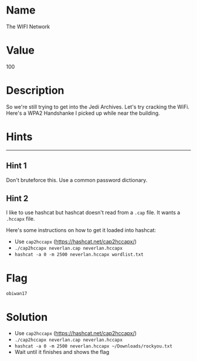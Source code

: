 # Name
The WIFI Network

# Value
100

# Description

So we're still trying to get into the Jedi Archives. Let's try cracking the WiFi. Here's a WPA2 Handshanke I picked up while near the building.

# Hints
-----------------------------------------------------------------

## Hint 1
Don't bruteforce this. Use a common password dictionary.

## Hint 2
I like to use hashcat but hashcat doesn't read from a `.cap` file. It wants a `.hccapx` file.

Here's some instructions on how to get it loaded into hashcat:
- Use `cap2hccapx` (https://hashcat.net/cap2hccapx/)
- `./cap2hccapx neverlan.cap neverlan.hccapx`
- `hashcat -a 0 -m 2500 neverlan.hccapx wordlist.txt`

# Flag

`obiwan17`

# Solution

- Use `cap2hccapx` (https://hashcat.net/cap2hccapx/)
- `./cap2hccapx neverlan.cap neverlan.hccapx`
- `hashcat -a 0 -m 2500 neverlan.hccapx ~/Downloads/rockyou.txt`
- Wait until it finishes and shows the flag
